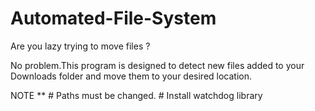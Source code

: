 # Automated-File-System
Are you lazy trying to move files ?

No problem.This program is designed to detect new files added to your Downloads folder and move them to your desired location.




NOTE ** 
     # Paths must be changed. 
     # Install watchdog library
